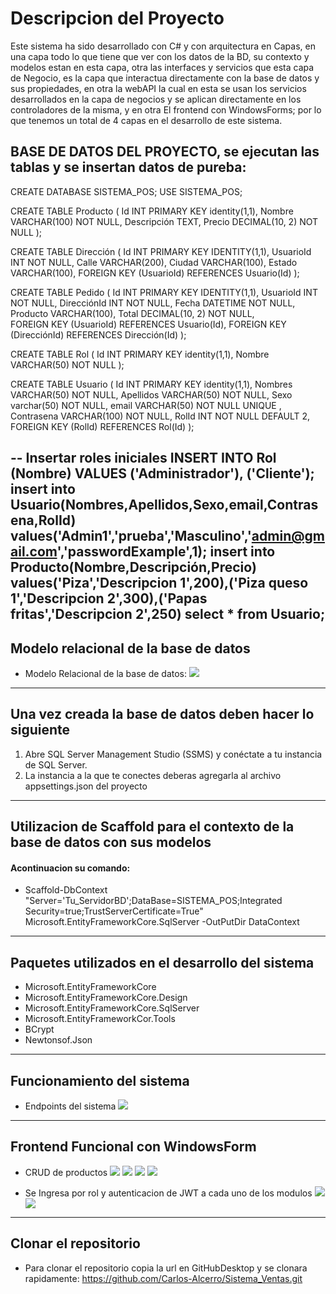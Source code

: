 # Descripcion del Proyecto
Este sistema ha sido desarrollado con C# y con arquitectura en Capas, en una capa todo lo que tiene que ver con los datos de la BD, su contexto y modelos estan en esta capa, otra las interfaces y servicios que esta capa de Negocio, es la capa que interactua directamente con la base de datos y sus propiedades, en otra la webAPI la cual en esta se usan los servicios desarrollados en la capa de negocios y se aplican directamente en los controladores de la misma, y en otra El frontend con WindowsForms; por lo que tenemos un total de 4 capas en el desarrollo de este sistema.


## BASE DE  DATOS DEL PROYECTO, se ejecutan las tablas y se insertan datos de pureba:

CREATE DATABASE SISTEMA_POS;
USE SISTEMA_POS;

CREATE TABLE Producto (
    Id INT PRIMARY KEY identity(1,1),
    Nombre VARCHAR(100) NOT NULL,
    Descripción TEXT,
    Precio DECIMAL(10, 2) NOT NULL
);

CREATE TABLE Dirección (
    Id INT PRIMARY KEY IDENTITY(1,1),
    UsuarioId INT NOT NULL,
    Calle VARCHAR(200),
    Ciudad VARCHAR(100),
    Estado VARCHAR(100),
    FOREIGN KEY (UsuarioId) REFERENCES Usuario(Id)
);

CREATE TABLE Pedido (
    Id INT PRIMARY KEY IDENTITY(1,1),
    UsuarioId INT NOT NULL,
    DirecciónId INT NOT NULL,
    Fecha DATETIME NOT NULL,
    Producto VARCHAR(100),
    Total DECIMAL(10, 2) NOT NULL,           
    FOREIGN KEY (UsuarioId) REFERENCES Usuario(Id),
    FOREIGN KEY (DirecciónId) REFERENCES Dirección(Id)
);

CREATE TABLE Rol (
    Id INT PRIMARY KEY identity(1,1),
    Nombre VARCHAR(50) NOT NULL
);

CREATE TABLE Usuario (
    Id INT PRIMARY KEY identity(1,1),
    Nombres VARCHAR(50) NOT NULL,
	Apellidos VARCHAR(50) NOT NULL,
	Sexo varchar(50) NOT NULL,
	email VARCHAR(50) NOT NULL UNIQUE ,
    Contrasena VARCHAR(100) NOT NULL,
    RolId INT NOT NULL DEFAULT 2,
    FOREIGN KEY (RolId) REFERENCES Rol(Id)
);

-- Insertar roles iniciales
INSERT INTO Rol (Nombre) VALUES ('Administrador'), ('Cliente');
insert into Usuario(Nombres,Apellidos,Sexo,email,Contrasena,RolId) values('Admin1','prueba','Masculino','admin@gmail.com','passwordExample',1);
insert into Producto(Nombre,Descripción,Precio) values('Piza','Descripcion 1',200),('Piza queso 1','Descripcion 2',300),('Papas fritas','Descripcion 2',250)
select * from Usuario;
----------------------------------------------------------------------------------------------------------------
## Modelo relacional de la base de datos
* Modelo Relacional de la base de datos:
![](https://res.cloudinary.com/disw7bgxd/image/upload/v1721387716/ModeloRelacionalBD_kgwvjz.jpg)
--------------------------------------------------------------------------------------------------------------
## Una vez creada la base de datos deben hacer lo siguiente
1. Abre SQL Server Management Studio (SSMS) y conéctate a tu instancia de SQL Server.
2. La instancia a la que te conectes deberas agregarla al archivo appsettings.json del proyecto
--------------------------------------------------------------------------------------------------------------
## Utilizacion de Scaffold para el contexto de la base de datos con sus modelos
#### Acontinuacion su comando:
* Scaffold-DbContext "Server='Tu_ServidorBD';DataBase=SISTEMA_POS;Integrated Security=true;TrustServerCertificate=True" Microsoft.EntityFrameworkCore.SqlServer -OutPutDir DataContext
---------------------------------------------------------------------------------------------------------------
## Paquetes utilizados en el desarrollo del sistema
* Microsoft.EntityFrameworkCore  
* Microsoft.EntityFrameworkCore.Design
* Microsoft.EntityFrameworkCore.SqlServer
* Microsoft.EntityFrameworkCor.Tools
* BCrypt
* Newtonsof.Json
------------------------------------------------------------------------------------------------------------------
## Funcionamiento del sistema
* Endpoints del sistema
![](https://res.cloudinary.com/disw7bgxd/image/upload/v1721388038/Endpoints_lqmef0.jpg)

---------------------------------------------------------------------------------------------------------------------
## Frontend Funcional con WindowsForm
* CRUD de productos
![](https://res.cloudinary.com/disw7bgxd/image/upload/v1721388427/Editar_adterf.jpg)
![](https://res.cloudinary.com/disw7bgxd/image/upload/v1721388427/Eliminar_tfibdx.jpg)
![](hhttps://res.cloudinary.com/disw7bgxd/image/upload/v1721388435/Productos_wq652d.jpg)
![](hhttps://res.cloudinary.com/disw7bgxd/image/upload/v1721388435/Productos_wq652d.jpg)

* Se Ingresa por rol y autenticacion de JWT a cada uno de los modulos
 ![](https://res.cloudinary.com/disw7bgxd/image/upload/v1721388431/Login_mmrsmm.jpg)
 ![](https://res.cloudinary.com/disw7bgxd/image/upload/v1721388432/MainAdmin_qnyy8a.jpg)

-------------------------------------------------------------------------------------------------------------------------
## Clonar el repositorio
* Para clonar el repositorio copia la url en GitHubDesktop y se clonara rapidamente:
https://github.com/Carlos-Alcerro/Sistema_Ventas.git
